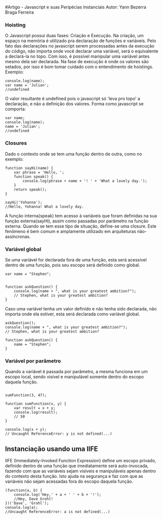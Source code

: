 #Artigo - Javascript e suas Peripécias Instanciais
Autor: Yann Bezerra Braga Ferreira

### Hoisting
O Javascript possui duas fases: Criação e Execução. Na criação, um espaço na memória é utilizado pra declaração de funções e variáveis. Pelo fato das declarações no javascript serem processadas antes da execução do código, não importa onde você declarar uma variável, será o equivalente a declará-la no topo. Com isso, é possível manipular uma variável antes mesmo dela ser declarada. Na fase de execução é onde os valores são setados, por isso é bom tomar cuidado com o entendimento de hoistings.
Exemplo:
```
console.log(name);
var name = 'Julian';
//undefined
```
O valor resultante é undefined pois o javascript só 'leva pro topo' a declaração, e não a definição dos valores.
Forma como javascript se comporta:
```
var name;
console.log(name);
name = 'Julian';
//undefined
```

### Closures

Dado o contexto onde se tem uma função dentro de outra, como no exemplo:
```
function sayHi(name) {
    var phrase = 'Hello, ';    
    function speak() {
        console.log(phrase + name + '! ' + 'What a lovely day.');
    }   
    return speak();
}

sayHi('Yohanna');
//Hello, Yohanna! What a lovely day.
```
A função interna(speak) tem acesso à variáveis que foram definidas na sua função externa(sayHi), assim como passadas por parâmetro na função externa. Quando se tem esse tipo de situação, define-se uma closure. Este fenômeno é bem comum e amplamente utilizado em arquiteturas não-assíncronas.

### Variável global

Se uma variável for declarada fora de uma função, esta será acessível dentro de uma função, pois seu escopo será definido como global.

```
var name = "Stephen";


function askQuestion() {
    console.log(name + ", what is your greatest ambition?");
    // Stephen, what is your greatest ambition?
}
```

Caso uma variável tenha um valor definido e não tenha sido declarada, não importa onde ela estiver, esta será declarada como variável global. 
``` 
askQuestion();
console.log(name + ", what is your greatest ambition?");
// Stephen, what is your greatest ambition?

function askQuestion() {
    name = "Stephen";
}
```


### Variável por parâmetro

Quando a variável é passada por parâmetro, a mesma funciona em um escopo local, sendo visível e manipulável somente dentro do escopo daquela função.
``` 

sumFunction(3, 47);

function sumFunction(x, y) {
    var result = x + y;
    console.log(result);
    // 50
}

console.log(x + y);
// Uncaught ReferenceError: y is not defined(...)
```

## Instanciação usando uma IIFE

IIFE (Immediately-Invoked Function Expression) define um escopo privado, definido dentro de uma função que imediatamente será auto-invocada, fazendo com que as variáveis sejam visíveis e manipuláveis apenas dentro do contexto desta função. Isto ajuda na segurança e faz com que as variáveis não sejam acessadas fora do escopo daquela função.
```
(function(a, b) {
    console.log('Hey,' + a + ' ' + b + '!');
    //Hey, Dave Grohl!
})('Dave', 'Grohl');
console.log(a);
//Uncaught ReferenceError: a is not defined(...)
```